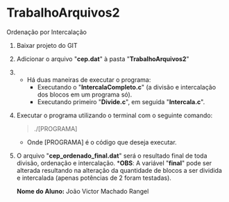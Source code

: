 # TrabalhoArquivos2
Ordenação por Intercalação

1. Baixar projeto do GIT
2. Adicionar o arquivo "**cep.dat**" à pasta "**TrabalhoArquivos2**"

3.  * Há duas maneiras de executar o programa:
        * Executando o "**IntercalaCompleto.c**" (a divisão e intercalação dos blocos em um programa só).
        * Executando primeiro "**Divide.c**", em seguida "**Intercala.c**".
        
4.  Executar o programa utilizando o terminal com o seguinte comando:
	> ./[PROGRAMA]
	* Onde [PROGRAMA] é o código que deseja executar.
5.  O arquivo "**cep_ordenado_final.dat**" será o resultado final de toda divisão, ordenação e intercalação.
        ***OBS**: A variável "**final**" pode ser alterada resultando na alteração da quantidade de blocos a ser dividida e intercalada (apenas potências de 2 foram testadas).

        
    **Nome do Aluno:** João Victor Machado Rangel